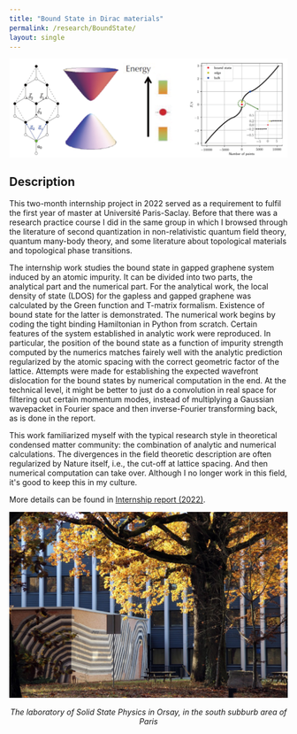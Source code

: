 ```yaml
---
title: "Bound State in Dirac materials"
permalink: /research/BoundState/
layout: single
---
```


<div style="text-align: center;">
  <img src="/files/ConceptsM1.png" alt="concept of M1" />
  <p><em>  </em></p>
</div>

## Description
This two-month internship project in 2022 served as a requirement to fulfil the first year of master at Université Paris-Saclay. Before that there was a research practice course I did in the same group in which I browsed through the literature of second quantization in non-relativistic quantum field theory, quantum many-body theory, and some literature about topological materials and topological phase transitions. 

The internship work studies the bound state in gapped graphene system induced by an atomic impurity. It can be divided into two parts, the analytical part and the numerical part. For the analytical work, the local density of state (LDOS) for the gapless and gapped graphene was calculated by the Green function and T-matrix formalism. Existence of bound state for the latter is demonstrated. The numerical work begins by coding the tight binding Hamiltonian in Python from scratch. Certain features of the system established in analytic work were reproduced. In particular, the position of the bound state as a function of impurity strength computed by the numerics matches fairely well with the analytic prediction regularized by the atomic spacing with the correct geometric factor of the lattice. Attempts were made for establishing the expected wavefront dislocation for the bound states by numerical computation in the end. At the technical level, it might be better to just do a convolution in real space for filtering out certain momentum modes, instead of multiplying a Gaussian wavepacket in Fourier space and then inverse-Fourier transforming back, as is done in the report.

This work familiarized myself with the typical research style in theoretical condensed matter community: the combination of analytic and numerical calculations. The divergences in the field theoretic description are often regularized by Nature itself, i.e., the cut-off at lattice spacing. And then numerical computation can take over. Although I no longer work in this field, it's good to keep this in my culture. 

More details can be found in [Internship report (2022)](/files/M1report.pdf).

<div style="text-align: center;">
  <img src="/files/LPS.jpeg" alt="Experiment Setup for Project 2" />
  <p><em>The laboratory of Solid State Physics in Orsay, in the south subburb area of Paris</em></p>
</div>
